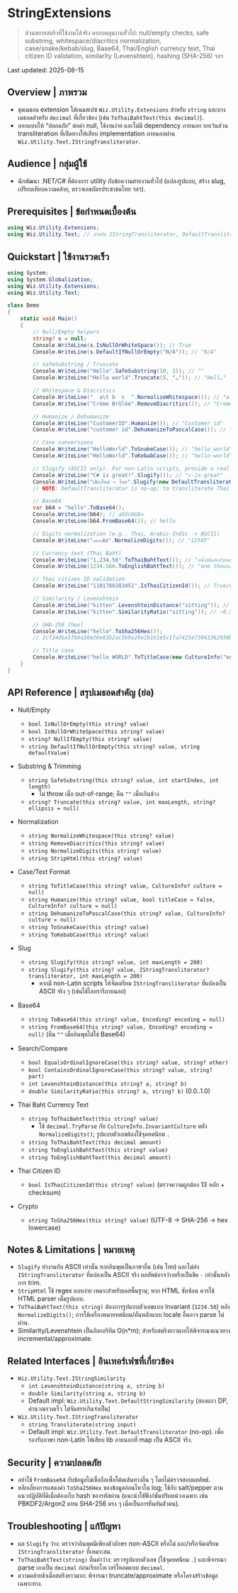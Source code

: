 # StringExtensions

> ส่วนขยายสตริงที่ใช้งานได้จริง ครอบคลุมงานทั่วไป: null/empty checks, safe substring, whitespace/diacritics normalization, case/snake/kebab/slug, Base64, Thai/English currency text, Thai citizen ID validation, similarity (Levenshtein), hashing (SHA-256) ฯลฯ

Last updated: 2025-08-15

## Overview | ภาพรวม
- ชุดเมธอด extension ใต้เนมสเปซ `Wiz.Utility.Extensions` สำหรับ `string` และบางเมธอดสำหรับ `decimal` ที่เกี่ยวข้อง (เช่น `ToThaiBahtText(this decimal)`).
- ออกแบบให้ “ปลอดภัย” ต่อค่า null, ใช้งานง่าย และไม่มี dependency ภายนอก ยกเว้นส่วน transliteration ที่เปิดทางให้เสียบ implementation ภายนอกผ่าน `Wiz.Utility.Text.IStringTransliterator`.

## Audience | กลุ่มผู้ใช้
- นักพัฒนา .NET/C# ที่ต้องการ utility กับข้อความสายงานทั่วไป (แปลงรูปแบบ, สร้าง slug, เปรียบเทียบความคล้าย, ตรวจเลขบัตรประชาชนไทย ฯลฯ).

## Prerequisites | ข้อกำหนดเบื้องต้น
```csharp
using Wiz.Utility.Extensions;
using Wiz.Utility.Text; // สำหรับ IStringTransliterator, DefaultTransliterator
```

## Quickstart | ใช้งานรวดเร็ว
```csharp
using System;
using System.Globalization;
using Wiz.Utility.Extensions;
using Wiz.Utility.Text;

class Demo
{
    static void Main()
    {
        // Null/Empty helpers
        string? s = null;
        Console.WriteLine(s.IsNullOrWhiteSpace()); // True
        Console.WriteLine(s.DefaultIfNullOrEmpty("N/A")); // "N/A"

        // SafeSubstring / Truncate
        Console.WriteLine("Hello".SafeSubstring(10, 2)); // ""
        Console.WriteLine("Hello world".Truncate(5, "…")); // "Hell…"

        // Whitespace & Diacritics
        Console.WriteLine("  a\t b  c  ".NormalizeWhitespace()); // "a b c"
        Console.WriteLine("Crème Brûlée".RemoveDiacritics()); // "Creme Brulee"

        // Humanize / Dehumanize
        Console.WriteLine("CustomerID".Humanize()); // "Customer id"
        Console.WriteLine("customer id".DehumanizeToPascalCase()); // "CustomerId"

        // Case conversions
        Console.WriteLine("HelloWorld".ToSnakeCase()); // "hello_world"
        Console.WriteLine("HelloWorld".ToKebabCase()); // "hello-world"

        // Slugify (ASCII only). For non-Latin scripts, provide a real transliterator.
        Console.WriteLine("C# is great!".Slugify()); // "c-is-great"
        Console.WriteLine("เชียงใหม่ – ไทย".Slugify(new DefaultTransliterator()));
        // NOTE: DefaultTransliterator is no-op; to transliterate Thai -> ASCII, plug a real implementation.

        // Base64
        var b64 = "hello".ToBase64();
        Console.WriteLine(b64); // aGVsbG8=
        Console.WriteLine(b64.FromBase64()); // hello

        // Digits normalization (e.g., Thai, Arabic-Indic -> ASCII)
        Console.WriteLine("๑๒๓4٥".NormalizeDigits()); // "12345"

        // Currency text (Thai Baht)
        Console.WriteLine("1,234.56".ToThaiBahtText()); // "หนึ่งพันสองร้อยสามสิบสี่บาทห้าสิบหกสตางค์"
        Console.WriteLine(1234.56m.ToEnglishBahtText()); // "one thousand two hundred thirty-four baht and fifty-six satang"

        // Thai citizen ID validation
        Console.WriteLine("1101700203451".IsThaiCitizenId()); // True/False (ตามเลขจริง)

        // Similarity / Levenshtein
        Console.WriteLine("kitten".LevenshteinDistance("sitting")); // 3
        Console.WriteLine("kitten".SimilarityRatio("sitting")); // ~0.57

        // SHA-256 (hex)
        Console.WriteLine("hello".ToSha256Hex());
        // 2cf24dba5fb0a30e26e83b2ac5b9e29e1b161e5c1fa7425e73043362938b9824

        // Title case
        Console.WriteLine("hello WORLD".ToTitleCase(new CultureInfo("en-US"))); // "Hello World"
    }
}
```

## API Reference | สรุปเมธอดสำคัญ (ย่อ)
- Null/Empty
  - `bool IsNullOrEmpty(this string? value)`
  - `bool IsNullOrWhiteSpace(this string? value)`
  - `string? NullIfEmpty(this string? value)`
  - `string DefaultIfNullOrEmpty(this string? value, string defaultValue)`

- Substring & Trimming
  - `string SafeSubstring(this string? value, int startIndex, int length)`
    - ไม่ throw เมื่อ out-of-range; คืน `""` เมื่อเกินช่วง
  - `string? Truncate(this string? value, int maxLength, string? ellipsis = null)`

- Normalization
  - `string NormalizeWhitespace(this string? value)`
  - `string RemoveDiacritics(this string? value)`
  - `string NormalizeDigits(this string? value)`
  - `string StripHtml(this string? value)`

- Case/Text Format
  - `string ToTitleCase(this string? value, CultureInfo? culture = null)`
  - `string Humanize(this string? value, bool titleCase = false, CultureInfo? culture = null)`
  - `string DehumanizeToPascalCase(this string? value, CultureInfo? culture = null)`
  - `string ToSnakeCase(this string? value)`
  - `string ToKebabCase(this string? value)`

- Slug
  - `string Slugify(this string? value, int maxLength = 200)`
  - `string Slugify(this string? value, IStringTransliterator? transliterator, int maxLength = 200)`
    - หากมี non-Latin scripts ให้จัดเตรียม `IStringTransliterator` ที่แปลงเป็น ASCII จริง ๆ (เช่นใช้ไลบรารีภายนอก)

- Base64
  - `string ToBase64(this string? value, Encoding? encoding = null)`
  - `string FromBase64(this string? value, Encoding? encoding = null)` (คืน `""` เมื่ออินพุตไม่ใช่ Base64)

- Search/Compare
  - `bool EqualsOrdinalIgnoreCase(this string? value, string? other)`
  - `bool ContainsOrdinalIgnoreCase(this string? value, string? part)`
  - `int LevenshteinDistance(this string? a, string? b)`
  - `double SimilarityRatio(this string? a, string? b)` (0.0..1.0)

- Thai Baht Currency Text
  - `string ToThaiBahtText(this string? value)`
    - ใช้ `decimal.TryParse` กับ `CultureInfo.InvariantCulture` หลัง `NormalizeDigits()`; รูปแบบตัวเลขต้องใช้จุดทศนิยม `.`
  - `string ToThaiBahtText(this decimal amount)`
  - `string ToEnglishBahtText(this string? value)`
  - `string ToEnglishBahtText(this decimal amount)`

- Thai Citizen ID
  - `bool IsThaiCitizenId(this string? value)` (ตรวจความถูกต้อง 13 หลัก + checksum)

- Crypto
  - `string ToSha256Hex(this string? value)` (UTF-8 -> SHA-256 -> hex lowercase)

## Notes & Limitations | หมายเหตุ
- `Slugify` ทำงานกับ ASCII เท่านั้น หากอินพุตเป็นภาษาอื่น (เช่น ไทย) และไม่ส่ง `IStringTransliterator` ที่แปลงเป็น ASCII จริง ผลลัพธ์อาจว่างหรือเป็นขีด `-` เท่านั้นหลังการ trim.
- `StripHtml` ใช้ regex แบบง่าย เหมาะสำหรับเคสพื้นฐาน; หาก HTML ซับซ้อน ควรใช้ HTML parser เต็มรูปแบบ.
- `ToThaiBahtText(this string)` ต้องการรูปแบบตัวเลขแบบ Invariant (`1234.56`) หลัง `NormalizeDigits()`; การใช้เครื่องหมายทศนิยม/คั่นหลักแบบ locale อื่นอาจ parse ไม่ผ่าน.
- Similarity/Levenshtein เป็นอัลกอริทึม O(n*m); สำหรับสตริงยาวมากให้พิจารณาแนวทาง incremental/approximate.

## Related Interfaces | อินเทอร์เฟซที่เกี่ยวข้อง
- `Wiz.Utility.Text.IStringSimilarity`
  - `int LevenshteinDistance(string a, string b)`
  - `double Similarity(string a, string b)`
  - Default impl: `Wiz.Utility.Text.DefaultStringSimilarity` (สองแถว DP, คำนวณรวดเร็ว ไม่จัดสรรเกินจำเป็น)
- `Wiz.Utility.Text.IStringTransliterator`
  - `string Transliterate(string input)`
  - Default impl: `Wiz.Utility.Text.DefaultTransliterator` (no-op). เพื่อรองรับภาษา non-Latin ให้เสียบ lib ภายนอกที่ map เป็น ASCII จริง.

## Security | ความปลอดภัย
- อย่าใช้ `FromBase64` กับข้อมูลไม่เชื่อถือเพื่อโค้ดเส้นทางอื่น ๆ โดยไม่ตรวจสอบผลลัพธ์.
- หลีกเลี่ยงการแสดงค่า `ToSha256Hex` ของข้อมูลอ่อนไหวใน log; ใช้กับ salt/pepper ตามแนวปฏิบัติที่ดีเมื่อต้องเก็บ hash ของรหัสผ่าน (แนะนำใช้ฟังก์ชันปรับหน่วงเฉพาะ เช่น PBKDF2/Argon2 แทน SHA-256 ตรง ๆ เมื่อเป็นการยืนยันตัวตน).

## Troubleshooting | แก้ปัญหา
- ผล `Slugify` ว่าง: ตรวจว่าอินพุตมีเพียงตัวอักษร non-ASCII หรือไม่ และ/หรือจัดเตรียม `IStringTransliterator` ที่เหมาะสม.
- `ToThaiBahtText(string)` คืนค่าว่าง: ตรวจรูปแบบตัวเลข (ใช้จุดทศนิยม `.`) และพิจารณา parse เองเป็น `decimal` ก่อนเรียกโอเวอร์โหลดแบบ `decimal`.
- ความคล้ายช้าเมื่อสตริงยาวมาก: พิจารณา truncate/approximate หรือโครงสร้างข้อมูลเฉพาะทาง.
